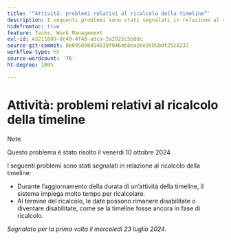 ```yaml
---
title: '“Attività: problemi relativi al ricalcolo della timeline”'
description: I seguenti problemi sono stati segnalati in relazione al ricalcolo della timeline.
hidefromtoc: true
feature: Tasks, Work Management
exl-id: 43211889-8c49-4f40-adca-2a2922c5b8dc
source-git-commit: 8e095890454b39f046eb8ea2ee9505bdf25c8237
workflow-type: ht
source-wordcount: '76'
ht-degree: 100%

---
```


# Attività: problemi relativi al ricalcolo della timeline

>[!NOTE]
>
>Questo problema è stato risolto il venerdì 10 ottobre 2024.

I seguenti problemi sono stati segnalati in relazione al ricalcolo della timeline:

* Durante l’aggiornamento della durata di un’attività della timeline, il sistema impiega molto tempo per ricalcolare.
* Al termine del ricalcolo, le date possono rimanere disabilitate o diventare disabilitate, come se la timeline fosse ancora in fase di ricalcolo.

_Segnalato per la prima volta il mercoledì 23 luglio 2024._
